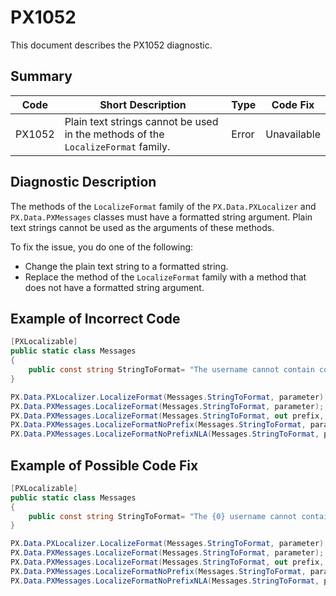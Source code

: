 # PX1052
This document describes the PX1052 diagnostic.

## Summary

| Code   | Short Description                                                                    | Type  | Code Fix    | 
| ------ | ------------------------------------------------------------------------------------ | ----- | ----------- | 
| PX1052 | Plain text strings cannot be used in the methods of the `LocalizeFormat` family. | Error | Unavailable |

## Diagnostic Description
The methods of the `LocalizeFormat` family of the `PX.Data.PXLocalizer` and `PX.Data.PXMessages` classes must have a formatted string argument. Plain text strings cannot be used as the arguments of these methods.

To fix the issue, you do one of the following:

 - Change the plain text string to a formatted string.
 - Replace the method of the `LocalizeFormat` family with a method that does not have a formatted string argument.

## Example of Incorrect Code

```C#
[PXLocalizable]
public static class Messages
{
    public const string StringToFormat= "The username cannot contain commas.";
}

PX.Data.PXLocalizer.LocalizeFormat(Messages.StringToFormat, parameter); // The first PX1052 error is displayed for this line.
PX.Data.PXMessages.LocalizeFormat(Messages.StringToFormat, parameter); // The second PX1052 error is displayed for this line.
PX.Data.PXMessages.LocalizeFormat(Messages.StringToFormat, out prefix, parameter); // The third PX1052 error is displayed for this line.
PX.Data.PXMessages.LocalizeFormatNoPrefix(Messages.StringToFormat, parameter); // The fourth PX1052 error is displayed for this line.
PX.Data.PXMessages.LocalizeFormatNoPrefixNLA(Messages.StringToFormat, parameter); // The fifth PX1052 error is displayed for this line.
```

## Example of Possible Code Fix

```C#
[PXLocalizable]
public static class Messages
{
    public const string StringToFormat= "The {0} username cannot contain commas.";
}

PX.Data.PXLocalizer.LocalizeFormat(Messages.StringToFormat, parameter);
PX.Data.PXMessages.LocalizeFormat(Messages.StringToFormat, parameter);
PX.Data.PXMessages.LocalizeFormat(Messages.StringToFormat, out prefix, parameter);
PX.Data.PXMessages.LocalizeFormatNoPrefix(Messages.StringToFormat, parameter);
PX.Data.PXMessages.LocalizeFormatNoPrefixNLA(Messages.StringToFormat, parameter);
```